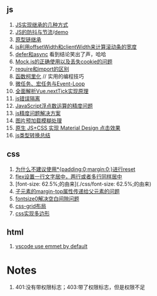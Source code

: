 ## js
1. [JS实现继承的几种方式](https://www.cnblogs.com/humin/p/4556820.html)
2. [JS的防抖与节流](https://mp.weixin.qq.com/s/Vkshf-nEDwo2ODUJhxgzVA)/[demo](./js基础/throttle.js)
3. [原型链继承](./js基础/原型链继承.md)
4. [js利用offsetWidth和clientWidth来计算滚动条的宽度](https://www.haorooms.com/post/js_scroll_width)
5. [defer和async](https://juejin.im/entry/5a7ad55ef265da4e81238da9) 看到结论笑出了声，哈哈
6. [Mock.js的正确使用以及丢失cookie的问题](https://zhuanlan.zhihu.com/p/63761370)
7. [require和import的区别](https://blog.csdn.net/qq_28702545/article/details/54892562)
8. [函数柯里化](./js基础/cuury.js) // 实用的编程技巧
9. [微任务、宏任务与Event-Loop](https://juejin.im/post/5b73d7a6518825610072b42b)
10. [全面解析Vue.nextTick实现原理](https://juejin.im/entry/5aced80b518825482e39441e)
11. [js错误隔离](http://taobaofed.org/blog/2016/11/10/prevent-prop-access-error-in-js/)
12. [JavaScript浮点数运算的精度问题](https://www.html.cn/archives/7340)
13. [js精度问题解决方案](./js基础/js精度问题解决方案.md)
14. [图片预加载模糊处理](http://www.fly63.com/article/detial/359)
15. [原生 JS+CSS 实现 Material Design 点击效果](https://juejin.im/entry/59434da48d6d810058cf484a)
16. [js类型转换总结](待总结)

## css

1. [为什么不建议使用*{padding:0;margin:0;}进行reset](https://blog.csdn.net/lewky_liu/article/details/79982085)
2. [flex设置一行文字居中，两行或者多行同样居中](https://blog.csdn.net/viaChanging/article/details/79387130)
3. [font-size: 62.5%;的由来](./css/font-size: 62.5%;的由来)
4. [子元素的margin-top属性传递给父元素的问题](https://blog.csdn.net/liuyan19891230/article/details/52515357)
5. [fontsize0解决空白间隙问题](https://blog.csdn.net/github_38771368/article/details/73549381)
6. [css-grid布局](http://www.ruanyifeng.com/blog/2019/03/grid-layout-tutorial.html)
7. [css实现多边形](https://segmentfault.com/a/1190000019013585)

## html

1. [vscode use emmet by default](https://medium.com/@eshwaren/enable-emmet-support-for-jsx-in-visual-studio-code-react-f1f5dfe8809c)




# Notes

1. 401:没有带权限标志；403:带了权限标志，但是权限不足